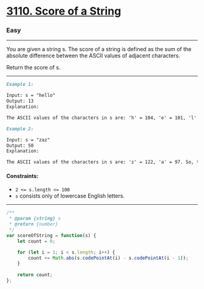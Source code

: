 # **[3110. Score of a String](https://leetcode.com/problems/score-of-a-string/description/)**

### **Easy**
---
You are given a string s. The score of a string is defined as the sum of the absolute difference between the ASCII values of adjacent characters.

Return the score of s.

---

```md
Example 1:

Input: s = "hello"
Output: 13
Explanation:

The ASCII values of the characters in s are: 'h' = 104, 'e' = 101, 'l' = 108, 'o' = 111. So, the score of s would be |104 - 101| + |101 - 108| + |108 - 108| + |108 - 111| = 3 + 7 + 0 + 3 = 13.
```

```md
Example 2:

Input: s = "zaz"
Output: 50
Explanation:

The ASCII values of the characters in s are: 'z' = 122, 'a' = 97. So, the score of s would be |122 - 97| + |97 - 122| = 25 + 25 = 50.
```

#### Constraints:

- `2 <= s.length <= 100`
- `s` consists only of lowercase English letters.

---

```js
/**
 * @param {string} s
 * @return {number}
 */
var scoreOfString = function(s) {
    let count = 0;

    for (let i = 1; i < s.length; i++) {
        count += Math.abs(s.codePointAt(i) - s.codePointAt(i - 1));
    }
    
    return count;
};
```